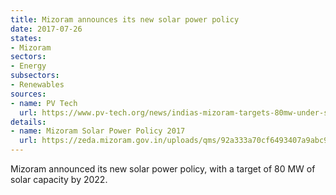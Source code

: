 ```yaml
---
title: Mizoram announces its new solar power policy
date: 2017-07-26
states:
- Mizoram
sectors:
- Energy
subsectors:
- Renewables
sources:
- name: PV Tech
  url: https://www.pv-tech.org/news/indias-mizoram-targets-80mw-under-solar-power-policy
details:
- name: Mizoram Solar Power Policy 2017
  url: https://zeda.mizoram.gov.in/uploads/qms/92a333a70cf6493407a9abc911563ba2/solar-power-policy-of-mizoram-2017.pdf
---
```


Mizoram announced its new solar power policy, with a target of 80 MW of solar capacity by 2022.
